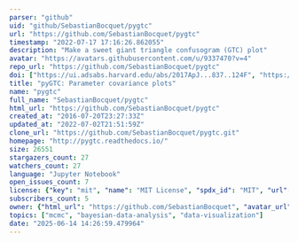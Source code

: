 ```yaml
---
parser: "github"
uid: "github/SebastianBocquet/pygtc"
url: "https://github.com/SebastianBocquet/pygtc"
timestamp: "2022-07-17 17:16:26.862055"
description: "Make a sweet giant triangle confusogram (GTC) plot"
avatar: "https://avatars.githubusercontent.com/u/9337470?v=4"
repo_url: "https://github.com/SebastianBocquet/pygtc"
doi: ["https://ui.adsabs.harvard.edu/abs/2017ApJ...837..124F", "https://ui.adsabs.harvard.edu/abs/2016JOSS....1...46B", "https://ui.adsabs.harvard.edu/abs/2019ascl.soft07004B/abstract"]
title: "pyGTC: Parameter covariance plots"
name: "pygtc"
full_name: "SebastianBocquet/pygtc"
html_url: "https://github.com/SebastianBocquet/pygtc"
created_at: "2016-07-20T23:27:33Z"
updated_at: "2022-07-02T21:51:59Z"
clone_url: "https://github.com/SebastianBocquet/pygtc.git"
homepage: "http://pygtc.readthedocs.io/"
size: 26551
stargazers_count: 27
watchers_count: 27
language: "Jupyter Notebook"
open_issues_count: 7
license: {"key": "mit", "name": "MIT License", "spdx_id": "MIT", "url": "https://api.github.com/licenses/mit", "node_id": "MDc6TGljZW5zZTEz"}
subscribers_count: 5
owner: {"html_url": "https://github.com/SebastianBocquet", "avatar_url": "https://avatars.githubusercontent.com/u/9337470?v=4", "login": "SebastianBocquet", "type": "User"}
topics: ["mcmc", "bayesian-data-analysis", "data-visualization"]
date: "2025-06-14 14:26:59.479964"
---
```

